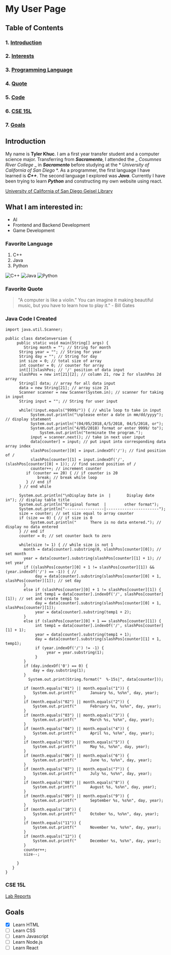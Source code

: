 # My User Page
## Table of Contents
### 1. [Introduction](#introduction)
### 2. [Interests](#what-i-am-interested-in)
### 3. [Programming Language](#favorite-language)
### 4. [Quote](#favorite-quote)
### 5. [Code](#java-code-i-created)
### 6. [CSE 15L](#cse-15l)
### 7. [Goals](#goals)

## Introduction
  My name is **Tyler Khuc**. I am a first year transfer student and a computer science major. Transferring from ***Sacramento***, I attended the _ _Cosumnes River College_ _ in ***Sacramento*** before studying at the * *University of California of San Diego* *. As a programmer, the first language I have learned is ***C++***. The second language I explored was ***Java***. Currently I have been trying to learn ***Python*** and constructing my own website using react.

[University of California of San Diego Geisel Library](ucsd.jpg)

## What I am interested in:
- AI
- Frontend and Backend Development
- Game Development

### Favorite Language
1. C++
2. Java
3. Python

![C++](C++.png)
![Java](java.png)
![Python](python.png)

### Favorite Quote
> "A computer is like a violin.” You can imagine it making beautiful music, but you have to learn how to play it." - Bill Gates

### Java Code I Created
```
import java.util.Scanner;

public class dateConversion {
     public static void main(String[] args) {
        String month = ""; // String for month
	  String year = ""; // String for year
	  String day = ""; // String for day
	  int size = 0; // total size of array
	  int counter = 0; // counter for array
	  int[][]slashPos; // '/' position of data input
	  slashPos = new int[21][2]; // column 21, row 2 for slashPos 2d array
	  String[] data; // array for all data input
	  data = new String[21]; // array size 21
	  Scanner scanner = new Scanner(System.in); // scanner for taking in input
	  String input = ""; // String for user input	       

	  while(!input.equals("9999/")) { // while loop to take in input
	       System.out.println("\nplease enter a date in mm/dd/yyyy"); // display statement
	       System.out.println("(04/05/2018,4/5/2018, 04/5/2018, or");
	       System.out.println("4/05/2018) format or enter 9999/ to");
     	       System.out.println("terminate the program.");
	       input = scanner.next(); // take in next user input
	       data[counter] = input; // put input into corresponding data array index
	       slashPos[counter][0] = input.indexOf('/'); // find position of /
	       slashPos[counter][1] = input.indexOf('/', (slashPos[counter][0] + 1)); // find second position of /
	       counter++; // increment counter
		 if (counter == 20) { // if counter is 20
		      break; // break while loop
		 } // end if
	  } // end while

	  System.out.println("\nDisplay Date in  |       Display date in"); // display table title
	  System.out.println("Original format  |        other format");
	  System.out.println("-----------------|-----------------------");
	  size = counter; // set size equal to array counter
	  if (size == 0) { // if size is 0
	       System.out.println("      There is no data entered."); // display no data entered
	  } // end if
	  counter = 0; // set counter back to zero
	 
	  while(size != 1) { // while size is not 1
		month = data[counter].substring(0, slashPos[counter][0]); // set month
		year = data[counter].substring(slashPos[counter][1] + 1); // set year
		if ((slashPos[counter][0] + 1 != slashPos[counter][1]) && (year.indexOf('/') == -1)) { // 
		     day = data[counter].substring(slashPos[counter][0] + 1, slashPos[counter][1]); // set day
		}
		else if (slashPos[counter][0] + 1 != slashPos[counter][1]) {
		     int temp1 = data[counter].indexOf('/', slashPos[counter][1]); // set and create temp1 to 
		     day = data[counter].substring(slashPos[counter][0] + 1, slashPos[counter][1]);
		     year = data[counter].substring(temp1 + 2);	 
		}
		else if (slashPos[counter][0] + 1 == slashPos[counter][1]) {
		     int temp1 = data[counter].indexOf('/', slashPos[counter][1] + 1);
		     year = data[counter].substring(temp1 + 1);
		     day = data[counter].substring(slashPos[counter][1] + 1, temp1);
		     if (year.indexOf('/') != -1) {
		          year = year.substring(1);
		     }
		}
		if (day.indexOf('0') == 0) {
		    day = day.substring(1);
		}
	      System.out.print(String.format("  %-15s|", data[counter]));

		if (month.equals("01") || month.equals("1")) {
		    System.out.printf("      January %s, %s%n", day, year);
		}
		if (month.equals("02") || month.equals("2")) {
		    System.out.printf("      February %s, %s%n", day, year);
		}
		if (month.equals("03") || month.equals("3")) {
		    System.out.printf("      March %s, %s%n", day, year);
		}
		if (month.equals("04") || month.equals("4")) {
		    System.out.printf("      April %s, %s%n", day, year);
		}
		if (month.equals("05") || month.equals("5")) {
		    System.out.printf("      May %s, %s%n", day, year);
		}
		if (month.equals("06") || month.equals("6")) {
		    System.out.printf("      June %s, %s%n", day, year);
		}
		if (month.equals("07") || month.equals("7")) {
		    System.out.printf("      July %s, %s%n", day, year);
		}
		if (month.equals("08") || month.equals("8")) {
		    System.out.printf("      August %s, %s%n", day, year);
		}
		if (month.equals("09") || month.equals("9")) {
		    System.out.printf("      September %s, %s%n", day, year);
		}
		if (month.equals("10")) {
		    System.out.printf("      October %s, %s%n", day, year);
		} 
		if (month.equals("11")) {
		    System.out.printf("      November %s, %s%n", day, year);
		}
		if (month.equals("12")) {
		    System.out.printf("      December %s, %s%n", day, year);
		}
		counter++;
		size--;
 	       
	 }
   }
}
```

### CSE 15L
[Lab Reports](https://tylercooksrice.github.io/cse15l-lab-reports/index)

## Goals
- [x] Learn HTML
- [ ] Learn CSS
- [ ] Learn Javascript
- [ ] Learn Node.js
- [ ] Learn React